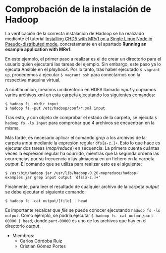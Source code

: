 # Comprobación de la instalación de Hadoop

La verificación de la correcta instalación de Hadoop se ha realizado mediante el tutorial [Installing CHD5 with MRv1 on a Single Linux Node in Pseudo-distributed mode](https://www.cloudera.com/documentation/cdh/5-1-x/CDH5-Quick-Start/cdh5qs_mrv1_pseudo.html), concretamente en el apartado **Running an example application with MRv1**.

En este ejemplo, el primer paso a realizar es el de crear un directorio para el usuario quien ejecutará las tareas del ejemplo. Sin embargo, este paso ya lo ejecuta Ansible en el *playbook*. Por lo tanto, tras haber ejecutado ```$ vagrant up```, procedemos a ejecutar ```$ vagrant ssh``` para conectarnos con la respectiva máquina virtual.

A continuación, creamos un directorio en HDFS llamado *input* y copiamos varios archivos xml en esta carpeta ejecutando los siguientes comandos:
```
$ hadoop fs -mkdir input
$ hadoop fs -put /etc/hadoop/conf/*.xml input
```

Tras esto, y con objeto de comprobar el estado de la carpeta, se ejecuta ```$ hadoop fs -ls input``` para comprobar que 4 archivos se encuentran en la misma.

Más tarde, es necesario aplicar el comando *grep* a los archivos de la carpeta *input* mediante la expresión regular ```dfs[a-z.]+```. Esto lo que hace es ejecutar dos tareas (*map/reduce*) en secuencia. La primera cuenta cuántas veces la expresión regular ha ocurrido, mientras que la segunda ordena las ocurrencias por su frecuencia y las almacena en un fichero en la carpeta *output*. El comando que se utiliza para realizar esto es el siguiente:
```
$ /usr/bin/hadoop jar /usr/lib/hadoop-0.20-mapreduce/hadoop-examples.jar grep input output 'dfs[a-z.]+'
```
Finalmente, para leer el resultado de cualquier archivo de la carpeta *output* se debe ejecutar el siguiente comando:
```
$ hadoop fs -cat output/[file] | head
```

Es importante recalcar que *file* se puede conocer ejecutando ```hadoop fs -ls output```. Como ejemplo, se podría ejecutar ```$ hadoop fs -cat output/part-00000 | head```, donde ```part-00000``` es uno de los archivos que hay en el directorio *output*.

* Miembros:
  * Carlos Córdoba Ruiz
  * Cristian Gómez Portes
